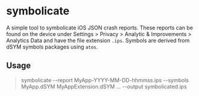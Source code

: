 # symbolicate

A simple tool to symbolicate iOS JSON crash reports. These reports can be found on the device under Settings > Privacy > Analytic & Improvements > Analytics Data and have the file extension `.ips`. Symbols are derived from dSYM symbols packages using `atos`.

## Usage

> symbolicate --report MyApp-YYYY-MM-DD-hhmmss.ips --symbols MyApp.dSYM MyAppExtension.dSYM ... --output symbolicated.ips
